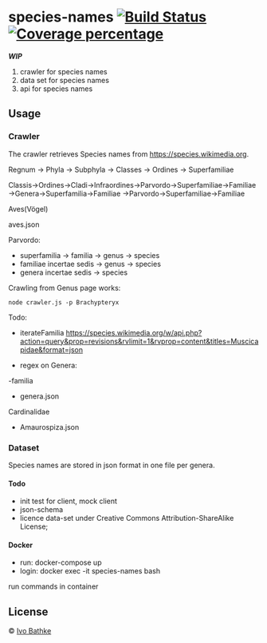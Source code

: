 # species-names [![Build Status][travis-image]][travis-url] [![Coverage percentage][coveralls-image]][coveralls-url]

***WIP***

1. crawler for species names
2. data set for species names
3. api for species names

## Usage

### Crawler
The crawler retrieves Species names from https://species.wikimedia.org.

Regnum -> Phyla -> Subphyla -> Classes -> Ordines -> Superfamiliae 


Classis->Ordines->Cladi->Infraordines->Parvordo->Superfamiliae->Familiae
                    ->Genera->Superfamilia->Familiae
                    ->Parvordo->Superfamiliae->Familiae
                    
Aves(Vögel)
                    
aves.json


Parvordo:
- superfamilia -> familia -> genus -> species
- familiae incertae sedis -> genus -> species
- genera incertae sedis -> species

Crawling from Genus page works:

    node crawler.js -p Brachypteryx

Todo:
- iterateFamilia
https://species.wikimedia.org/w/api.php?action=query&prop=revisions&rvlimit=1&rvprop=content&titles=Muscicapidae&format=json

- regex on Genera: 

-familia
 - genera.json
  
Cardinalidae
  - Amaurospiza.json
   


### Dataset
Species names are stored in json format in one file per genera.  

#### Todo
- init test for client, mock client
- json-schema
- licence data-set under Creative Commons Attribution-ShareAlike License;

#### Docker
- run: docker-compose up
- login: docker exec -it species-names bash

run commands in container

## License

© [Ivo Bathke]()


[travis-image]: https://travis-ci.org/ivoba/species-names.svg?branch=master
[travis-url]: https://travis-ci.org/ivoba/species-names
[coveralls-image]: https://coveralls.io/repos/ivoba/species-names/badge.svg
[coveralls-url]: https://coveralls.io/r/ivoba/species-names
